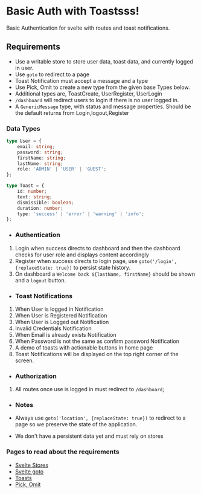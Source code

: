 # Basic Auth with Toastsss!

Basic Authentication for svelte with routes and toast notifications.

## Requirements

- Use a writable store to store user data, toast data, and currently logged in user.
- Use `goto` to redirect to a page
- Toast Notification must accept a message and a type
- Use Pick, Omit to create a new type from the given base Types below.
- Additional types are, ToastCreate, UserRegister, UserLogin
- `/dashboard` will redirect users to login if there is no user logged in.
- A `GenericMessage` type, with status and message properties. Should be the default returns from Login,logout,Register

### Data Types

```ts
type User = {
	email: string;
	password: string;
	firstName: string;
	lastName: string;
	role: 'ADMIN' | 'USER' | 'GUEST';
};

type Toast = {
	id: number;
	text: string;
	dismissible: boolean;
	duration: number;
	type: 'success' | 'error' | 'warning' | 'info';
};
```

- ### Authentication

1.  Login when success directs to dashboard and then the dashboard checks for user role and displays content accordingly
2.  Register when success directs to login page, use `goto('/login', {replaceState: true})` to persist state history.
3.  On dashboard a `Welcome back ${lastName, firstName}` should be shown and a `logout` button.

- ### Toast Notifications

1.  When User is logged in Notification
2.  When User is Registered Notification
3.  When User is Logged out Notification
4.  Invalid Credentials Notification
5.  When Email is already exists Notification
6.  When Password is not the same as confirm password Notification
7.  A demo of toasts with actionable buttons in home page
8.  Toast Notifications will be displayed on the top right corner of the screen.

- ### Authorization

1. All routes once use is logged in must redirect to `/dashboard`;

- ### Notes

- Always use `goto('location', {replaceState: true})` to redirect to a page so we preserve the state of the application.
- We don't have a persistent data yet and must rely on stores

### Pages to read about the requirements

- [Svelte Stores](https://svelte.dev/tutorial/writable-stores)
- [Svelte goto](https://kit.svelte.dev/docs/modules#$app-navigation-goto)
- [Toasts](https://svelte.dev/repl/0091c8b604b74ed88bb7b6d174504f50?version=3.35.0)
- [Pick, Omit](https://www.typescriptlang.org/docs/handbook/utility-types.html)
